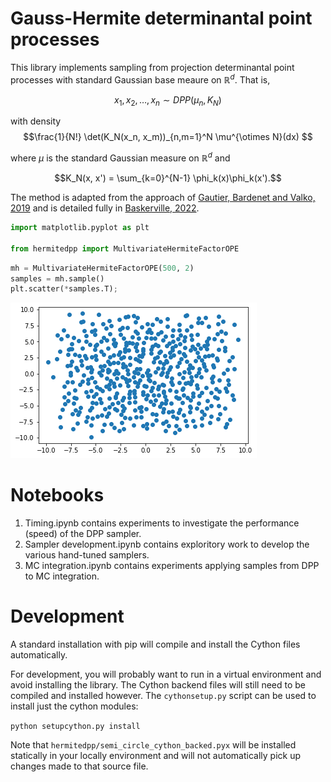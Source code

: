 # Gauss-Hermite determinantal point processes

This library implements sampling from projection determinantal point processes with standard Gaussian base meaure on $\mathbb{R}^d$. That is,

$$x_1, x_2, \ldots, x_n \sim DPP(\mu_n, K_N)$$

with density $$\frac{1}{N!} \det(K_N(x_n, x_m))_{n,m=1}^N \mu^{\otimes N}(dx) $$

where $\mu$ is the standard Gaussian measure on $\mathbb{R}^d$ and 

$$K_N(x, x') = \sum_{k=0}^{N-1} \phi_k(x)\phi_k(x').$$

The method is adapted from the approach of [Gautier, Bardenet and Valko, 2019](https://hal.archives-ouvertes.fr/hal-02277739/document) and is detailed fully in [Baskerville, 2022](https://arxiv.org/pdf/2203.08061.pdf).


```python
import matplotlib.pyplot as plt

from hermitedpp import MultivariateHermiteFactorOPE
```


```python
mh = MultivariateHermiteFactorOPE(500, 2)
samples = mh.sample()
plt.scatter(*samples.T);
```


    
![png](README_files/README_2_0.png)
    


# Notebooks

1. Timing.ipynb contains experiments to investigate the performance (speed) of the DPP sampler.
2. Sampler development.ipynb contains exploritory work to develop the various hand-tuned samplers.
3. MC integration.ipynb contains experiments applying samples from DPP to MC integration.

# Development

A standard installation with pip will compile and install the Cython files automatically.

For development, you will probably want to run in a virtual environment and avoid installing the library. The Cython backend files will still need to be compiled and installed however. The `cythonsetup.py` script can be used to install just the cython modules: 

```python setupcython.py install```

Note that `hermitedpp/semi_circle_cython_backed.pyx` will be installed statically in your locally environment and will not automatically pick up changes made to that source file.
